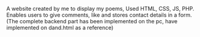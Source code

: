  A website created by me to display my poems, Used HTML, CSS, JS, PHP. Enables users to give comments, like and stores contact details in a form. (The complete backend part has been implemented on the pc, have implemented on dand.html as a reference)
